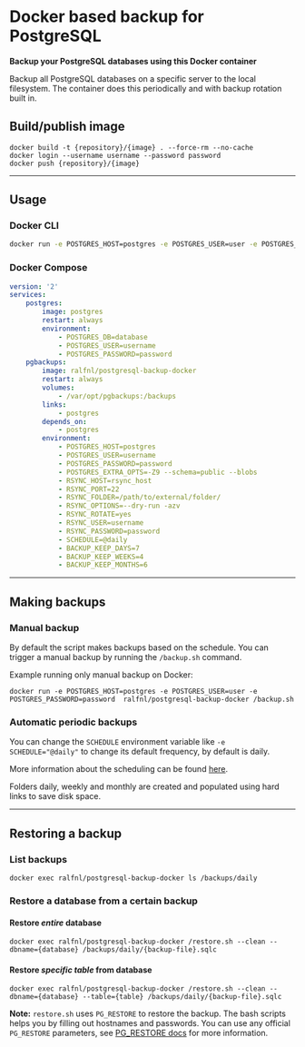 # Docker based backup for PostgreSQL
**Backup your PostgreSQL databases using this Docker container**

Backup all PostgreSQL databases on a specific server to the local filesystem. The container does this periodically and with backup rotation built in.

## Build/publish image

```shell
docker build -t {repository}/{image} . --force-rm --no-cache
docker login --username username --password password
docker push {repository}/{image}
```
---
## Usage

### Docker CLI
```sh
docker run -e POSTGRES_HOST=postgres -e POSTGRES_USER=user -e POSTGRES_PASSWORD=password ralfnl/postgresql-backup-docker
```

### Docker Compose
```yaml
version: '2'
services:
    postgres:
        image: postgres
        restart: always
        environment:
            - POSTGRES_DB=database
            - POSTGRES_USER=username
            - POSTGRES_PASSWORD=password
    pgbackups:
        image: ralfnl/postgresql-backup-docker
        restart: always
        volumes:
            - /var/opt/pgbackups:/backups
        links:
            - postgres
        depends_on:
            - postgres
        environment:
            - POSTGRES_HOST=postgres
            - POSTGRES_USER=username
            - POSTGRES_PASSWORD=password
            - POSTGRES_EXTRA_OPTS=-Z9 --schema=public --blobs
            - RSYNC_HOST=rsync_host
            - RSYNC_PORT=22
            - RSYNC_FOLDER=/path/to/external/folder/
            - RSYNC_OPTIONS=--dry-run -azv
            - RSYNC_ROTATE=yes
            - RSYNC_USER=username
            - RSYNC_PASSWORD=password
            - SCHEDULE=@daily
            - BACKUP_KEEP_DAYS=7
            - BACKUP_KEEP_WEEKS=4
            - BACKUP_KEEP_MONTHS=6
```
---
## Making backups

### Manual backup
By default the script makes backups based on the schedule. You can trigger a manual backup by running the `/backup.sh` command.

Example running only manual backup on Docker:
```shell
docker run -e POSTGRES_HOST=postgres -e POSTGRES_USER=user -e POSTGRES_PASSWORD=password  ralfnl/postgresql-backup-docker /backup.sh
```

### Automatic periodic backups

You can change the `SCHEDULE` environment variable like `-e SCHEDULE="@daily"` to change its default frequency, by default is daily.

More information about the scheduling can be found [here](http://godoc.org/github.com/robfig/cron#hdr-Predefined_schedules).

Folders daily, weekly and monthly are created and populated using hard links to save disk space.

---

## Restoring a backup

### List backups

```shell
docker exec ralfnl/postgresql-backup-docker ls /backups/daily
```

### Restore a database from a certain backup

#### Restore _entire_ database
```shell
docker exec ralfnl/postgresql-backup-docker /restore.sh --clean --dbname={database} /backups/daily/{backup-file}.sqlc
```

#### Restore _specific table_ from database
```shell
docker exec ralfnl/postgresql-backup-docker /restore.sh --clean --dbname={database} --table={table} /backups/daily/{backup-file}.sqlc
```

**Note:** `restore.sh` uses `PG_RESTORE` to restore the backup. The bash scripts helps you by filling out hostnames and passwords. You can use any official `PG_RESTORE` parameters, see [PG_RESTORE docs](https://www.postgresql.org/docs/10/static/app-pgrestore.html) for more information.
